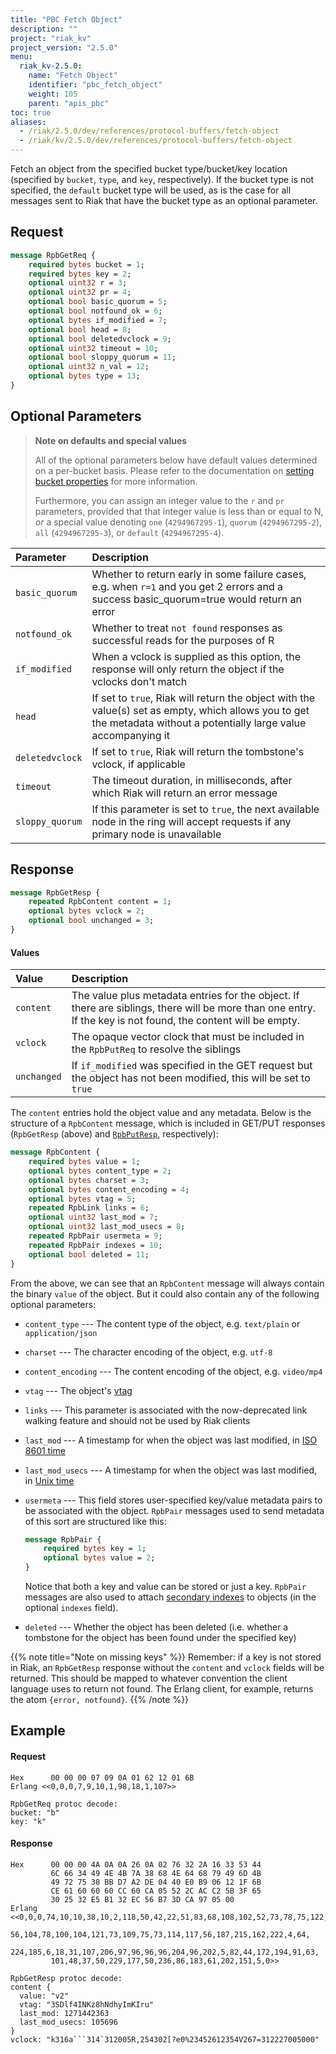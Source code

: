 ```yaml
---
title: "PBC Fetch Object"
description: ""
project: "riak_kv"
project_version: "2.5.0"
menu:
  riak_kv-2.5.0:
    name: "Fetch Object"
    identifier: "pbc_fetch_object"
    weight: 105
    parent: "apis_pbc"
toc: true
aliases:
  - /riak/2.5.0/dev/references/protocol-buffers/fetch-object
  - /riak/kv/2.5.0/dev/references/protocol-buffers/fetch-object
---
```


Fetch an object from the specified bucket type/bucket/key location
(specified by `bucket`, `type`, and `key`, respectively). If the bucket
type is not specified, the `default` bucket type will be used, as is the
case for all messages sent to Riak that have the bucket type as an
optional parameter.

## Request

```protobuf
message RpbGetReq {
    required bytes bucket = 1;
    required bytes key = 2;
    optional uint32 r = 3;
    optional uint32 pr = 4;
    optional bool basic_quorum = 5;
    optional bool notfound_ok = 6;
    optional bytes if_modified = 7;
    optional bool head = 8;
    optional bool deletedvclock = 9;
    optional uint32 timeout = 10;
    optional bool sloppy_quorum = 11;
    optional uint32 n_val = 12;
    optional bytes type = 13;
}
```


## Optional Parameters

> **Note on defaults and special values**
>
> All of the optional parameters below have default values determined on a
per-bucket basis. Please refer to the documentation on [setting bucket properties](/riak/kv/2.5.0/developing/api/protocol-buffers/set-bucket-props) for more information.
>
> Furthermore, you can assign an integer value to the `r` and
`pr` parameters, provided that that integer value is less than or
equal to N, <em>or</em> a special value denoting `one`
(`4294967295-1`), `quorum` (`4294967295-2`),
`all` (`4294967295-3`), or `default`
(`4294967295-4`).

Parameter | Description |
:---------|:------------|
`basic_quorum` | Whether to return early in some failure cases, e.g. when `r=1` and you get 2 errors and a success basic_quorum=true would return an error
`notfound_ok` | Whether to treat `not found` responses as successful reads for the purposes of R
`if_modified` | When a vclock is supplied as this option, the response will only return the object if the vclocks don't match
`head` | If set to `true`, Riak will return the object with the value(s) set as empty, which allows you to get the metadata without a potentially large value accompanying it
`deletedvclock` | If set to `true`, Riak will return the tombstone's vclock, if applicable
`timeout` | The timeout duration, in milliseconds, after which Riak will return an error message
`sloppy_quorum` | If this parameter is set to `true`, the next available node in the ring will accept requests if any primary node is unavailable

## Response

```protobuf
message RpbGetResp {
    repeated RpbContent content = 1;
    optional bytes vclock = 2;
    optional bool unchanged = 3;
}
```

#### Values

Value | Description
:-----|:-----------
`content` | The value plus metadata entries for the object. If there are siblings, there will be more than one entry. If the key is not found, the content will be empty.
`vclock` | The opaque vector clock that must be included in the `RpbPutReq` to resolve the siblings
`unchanged` | If `if_modified` was specified in the GET request but the object has not been modified, this will be set to `true`

The <code>content</code> entries hold the object value and any metadata.
Below is the structure of a <code>RpbContent</code> message, which is
included in GET/PUT responses (`RpbGetResp` (above) and
[`RpbPutResp`](/riak/kv/2.5.0/developing/api/protocol-buffers/store-object), respectively):

```protobuf
message RpbContent {
    required bytes value = 1;
    optional bytes content_type = 2;
    optional bytes charset = 3;
    optional bytes content_encoding = 4;
    optional bytes vtag = 5;
    repeated RpbLink links = 6;
    optional uint32 last_mod = 7;
    optional uint32 last_mod_usecs = 8;
    repeated RpbPair usermeta = 9;
    repeated RpbPair indexes = 10;
    optional bool deleted = 11;
}
```

From the above, we can see that an `RpbContent` message will always
contain the binary `value` of the object. But it could also contain any
of the following optional parameters:

* `content_type` --- The content type of the object, e.g. `text/plain`
  or `application/json`
* `charset` --- The character encoding of the object, e.g. `utf-8`
* `content_encoding` --- The content encoding of the object, e.g.
  `video/mp4`
* `vtag` --- The object's [vtag](/riak/kv/2.5.0/learn/glossary/#vector-clock)
* `links` --- This parameter is associated with the now-deprecated link
  walking feature and should not be used by Riak clients
* `last_mod` --- A timestamp for when the object was last modified, in
  [ISO 8601 time](http://en.wikipedia.org/wiki/ISO_8601)
* `last_mod_usecs` --- A timestamp for when the object was last modified,
  in [Unix time](http://en.wikipedia.org/wiki/Unix_time)
* `usermeta` --- This field stores user-specified key/value metadata
  pairs to be associated with the object. `RpbPair` messages used to
  send metadata of this sort are structured like this:

    ```protobuf
    message RpbPair {
        required bytes key = 1;
        optional bytes value = 2;
    }
    ```
    Notice that both a key and value can be stored or just a key.
    `RpbPair` messages are also used to attach [secondary indexes](/riak/kv/2.5.0/developing/usage/secondary-indexes) to objects (in the optional
    `indexes` field).
* `deleted` --- Whether the object has been deleted (i.e. whether a
  tombstone for the object has been found under the specified key)

{{% note title="Note on missing keys" %}}
Remember: if a key is not stored in Riak, an `RpbGetResp` response without the
`content` and `vclock` fields will be returned. This should be mapped to
whatever convention the client language uses to return not found. The Erlang
client, for example, returns the atom `{error, notfound}`.
{{% /note %}}

## Example

#### Request

```
Hex      00 00 00 07 09 0A 01 62 12 01 6B
Erlang <<0,0,0,7,9,10,1,98,18,1,107>>

RpbGetReq protoc decode:
bucket: "b"
key: "k"
```

#### Response

```
Hex      00 00 00 4A 0A 0A 26 0A 02 76 32 2A 16 33 53 44
         6C 66 34 49 4E 4B 7A 38 68 4E 64 68 79 49 6D 4B
         49 72 75 38 BB D7 A2 DE 04 40 E0 B9 06 12 1F 6B
         CE 61 60 60 60 CC 60 CA 05 52 2C AC C2 5B 3F 65
         30 25 32 E5 B1 32 EC 56 B7 3D CA 97 05 00
Erlang <<0,0,0,74,10,10,38,10,2,118,50,42,22,51,83,68,108,102,52,73,78,75,122,
         56,104,78,100,104,121,73,109,75,73,114,117,56,187,215,162,222,4,64,
         224,185,6,18,31,107,206,97,96,96,96,204,96,202,5,82,44,172,194,91,63,
         101,48,37,50,229,177,50,236,86,183,61,202,151,5,0>>

RpbGetResp protoc decode:
content {
  value: "v2"
  vtag: "3SDlf4INKz8hNdhyImKIru"
  last_mod: 1271442363
  last_mod_usecs: 105696
}
vclock: "k316a```314`312005R,254302[?e0%23452612354V267=312227005000"
```
